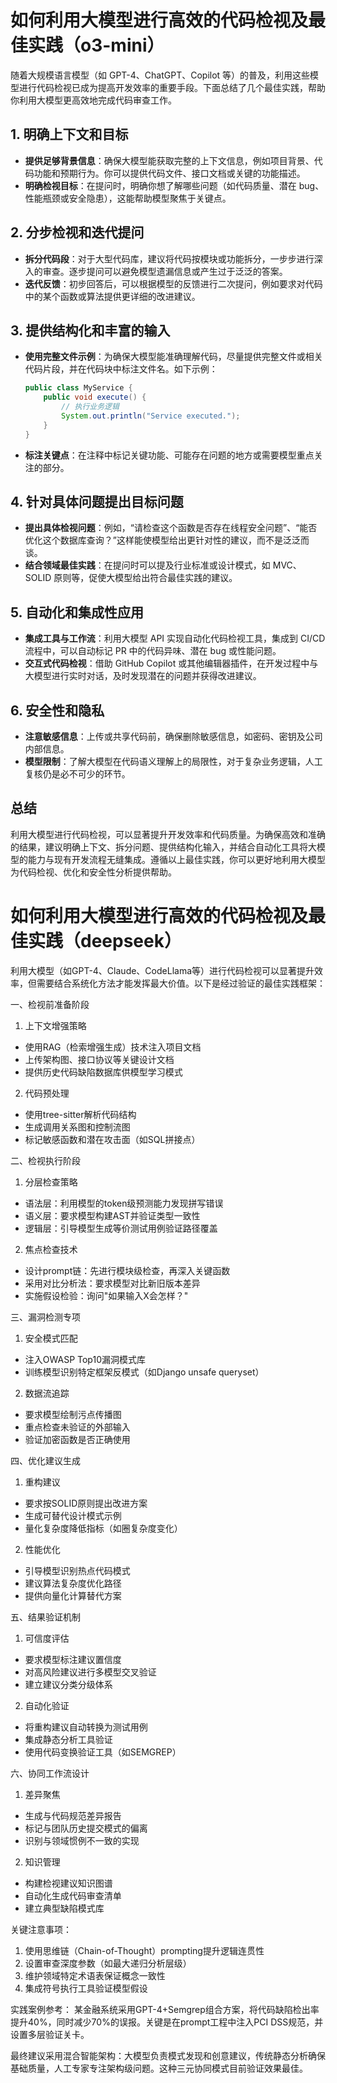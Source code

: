 # 如何利用大模型进行高效的代码检视及最佳实践（o3-mini）

随着大规模语言模型（如 GPT-4、ChatGPT、Copilot 等）的普及，利用这些模型进行代码检视已成为提高开发效率的重要手段。下面总结了几个最佳实践，帮助你利用大模型更高效地完成代码审查工作。

## 1. 明确上下文和目标

- **提供足够背景信息**：确保大模型能获取完整的上下文信息，例如项目背景、代码功能和预期行为。你可以提供代码文件、接口文档或关键的功能描述。
- **明确检视目标**：在提问时，明确你想了解哪些问题（如代码质量、潜在 bug、性能瓶颈或安全隐患），这能帮助模型聚焦于关键点。

## 2. 分步检视和迭代提问

- **拆分代码段**：对于大型代码库，建议将代码按模块或功能拆分，一步步进行深入的审查。逐步提问可以避免模型遗漏信息或产生过于泛泛的答案。
- **迭代反馈**：初步回答后，可以根据模型的反馈进行二次提问，例如要求对代码中的某个函数或算法提供更详细的改进建议。

## 3. 提供结构化和丰富的输入

- **使用完整文件示例**：为确保大模型能准确理解代码，尽量提供完整文件或相关代码片段，并在代码块中标注文件名。如下示例：
  
  ```java name=MyService.java
  public class MyService {
      public void execute() {
          // 执行业务逻辑
          System.out.println("Service executed.");
      }
  }
  ```
  
- **标注关键点**：在注释中标记关键功能、可能存在问题的地方或需要模型重点关注的部分。

## 4. 针对具体问题提出目标问题

- **提出具体检视问题**：例如，“请检查这个函数是否存在线程安全问题”、“能否优化这个数据库查询？”这样能使模型给出更针对性的建议，而不是泛泛而谈。
- **结合领域最佳实践**：在提问时可以提及行业标准或设计模式，如 MVC、SOLID 原则等，促使大模型给出符合最佳实践的建议。

## 5. 自动化和集成性应用

- **集成工具与工作流**：利用大模型 API 实现自动化代码检视工具，集成到 CI/CD 流程中，可以自动标记 PR 中的代码异味、潜在 bug 或性能问题。
- **交互式代码检视**：借助 GitHub Copilot 或其他编辑器插件，在开发过程中与大模型进行实时对话，及时发现潜在的问题并获得改进建议。

## 6. 安全性和隐私

- **注意敏感信息**：上传或共享代码前，确保删除敏感信息，如密码、密钥及公司内部信息。
- **模型限制**：了解大模型在代码语义理解上的局限性，对于复杂业务逻辑，人工复核仍是必不可少的环节。

## 总结

利用大模型进行代码检视，可以显著提升开发效率和代码质量。为确保高效和准确的结果，建议明确上下文、拆分问题、提供结构化输入，并结合自动化工具将大模型的能力与现有开发流程无缝集成。遵循以上最佳实践，你可以更好地利用大模型为代码检视、优化和安全性分析提供帮助。


# 如何利用大模型进行高效的代码检视及最佳实践（deepseek）

利用大模型（如GPT-4、Claude、CodeLlama等）进行代码检视可以显著提升效率，但需要结合系统化方法才能发挥最大价值。以下是经过验证的最佳实践框架：

一、检视前准备阶段
1. 上下文增强策略
- 使用RAG（检索增强生成）技术注入项目文档
- 上传架构图、接口协议等关键设计文档
- 提供历史代码缺陷数据库供模型学习模式

2. 代码预处理
- 使用tree-sitter解析代码结构
- 生成调用关系图和控制流图
- 标记敏感函数和潜在攻击面（如SQL拼接点）

二、检视执行阶段
1. 分层检查策略
- 语法层：利用模型的token级预测能力发现拼写错误
- 语义层：要求模型构建AST并验证类型一致性
- 逻辑层：引导模型生成等价测试用例验证路径覆盖

2. 焦点检查技术
- 设计prompt链：先进行模块级检查，再深入关键函数
- 采用对比分析法：要求模型对比新旧版本差异
- 实施假设检验：询问"如果输入X会怎样？"

三、漏洞检测专项
1. 安全模式匹配
- 注入OWASP Top10漏洞模式库
- 训练模型识别特定框架反模式（如Django unsafe queryset）

2. 数据流追踪
- 要求模型绘制污点传播图
- 重点检查未验证的外部输入
- 验证加密函数是否正确使用

四、优化建议生成
1. 重构建议
- 要求按SOLID原则提出改进方案
- 生成可替代设计模式示例
- 量化复杂度降低指标（如圈复杂度变化）

2. 性能优化
- 引导模型识别热点代码模式
- 建议算法复杂度优化路径
- 提供向量化计算替代方案

五、结果验证机制
1. 可信度评估
- 要求模型标注建议置信度
- 对高风险建议进行多模型交叉验证
- 建立建议分类分级体系

2. 自动化验证
- 将重构建议自动转换为测试用例
- 集成静态分析工具验证
- 使用代码变换验证工具（如SEMGREP）

六、协同工作流设计
1. 差异聚焦
- 生成与代码规范差异报告
- 标记与团队历史提交模式的偏离
- 识别与领域惯例不一致的实现

2. 知识管理
- 构建检视建议知识图谱
- 自动化生成代码审查清单
- 建立典型缺陷模式库

关键注意事项：
1. 使用思维链（Chain-of-Thought）prompting提升逻辑连贯性
2. 设置审查深度参数（如最大递归分析层级）
3. 维护领域特定术语表保证概念一致性
4. 集成符号执行工具验证模型假设

实践案例参考：
某金融系统采用GPT-4+Semgrep组合方案，将代码缺陷检出率提升40%，同时减少70%的误报。关键是在prompt工程中注入PCI DSS规范，并设置多层验证关卡。

最终建议采用混合智能架构：大模型负责模式发现和创意建议，传统静态分析确保基础质量，人工专家专注架构级问题。这种三元协同模式目前验证效果最佳。


